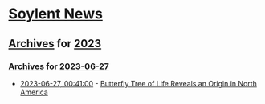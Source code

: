 # [Soylent News](../../../README.md)

## [Archives](../../index.md) for [2023](../index.md)

### [Archives](../../index.md) for [2023-06-27](index.md)

* [2023-06-27, 00:41:00](https://soylentnews.org/article.pl?sid=23/06/26/0444201&from=rss) - [Butterfly Tree of Life Reveals an Origin in North America](https://soylentnews.org/article.pl?sid=23/06/26/0444201&from=rss)
